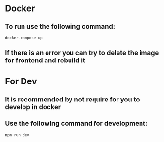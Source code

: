 # Docker
## To run use the following command:
```bash
docker-compose up
```
## If there is an error you can try to delete the image for frontend and rebuild it

# For Dev
## It is recommended by not require for you to develop in docker
## Use the following command for development:
```base
npm run dev
```

